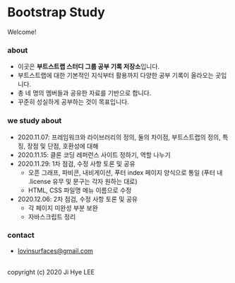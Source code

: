 # Bootstrap Study
Welcome!

### about
- 이곳은 **부트스트랩 스터디 그룹 공부 기록 저장소**입니다.
- 부트스트랩에 대한 기본적인 지식부터 활용까지 다양한 공부 기록이 올라오는 곳입니다.
- 총 네 명의 멤버들과 공유한 자료를 기반으로 합니다.
- 꾸준히 성실하게 공부하는 것이 목표입니다.

### we study about
- 2020.11.07: 프레임워크와 라이브러리의 정의, 둘의 차이점, 부트스트랩의 정의, 특징, 장점 및 단점, 호환성에 대해
- 2020.11.15: 클론 코딩 레퍼런스 사이트 정하기, 역할 나누기
- 2020.11.29: 1차 점검, 수정 사항 토론 및 공유
    - 오픈 그래프, 파비콘, 내비게이션, 푸터 index 페이지 양식으로 통일 (푸터 내 .license 유무 및 문구는 각자 원하는 대로)
    - HTML, CSS 파일명 메뉴 이름으로 수정
- 2020.12.06: 2차 점검, 수정 사항 토론 및 공유
    - 각 페이지 미완성 부분 보완
    - 자바스크립트 정리

### contact
- lovinsurfaces@gmail.com

<br>
copyright (c) 2020 Ji Hye LEE
